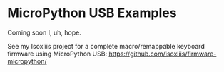 # MicroPython USB Examples

Coming soon I, uh, hope.

See my Isoxliis project for a complete macro/remappable keyboard firmware using MicroPython USB: https://github.com/isoxliis/firmware-micropython/
